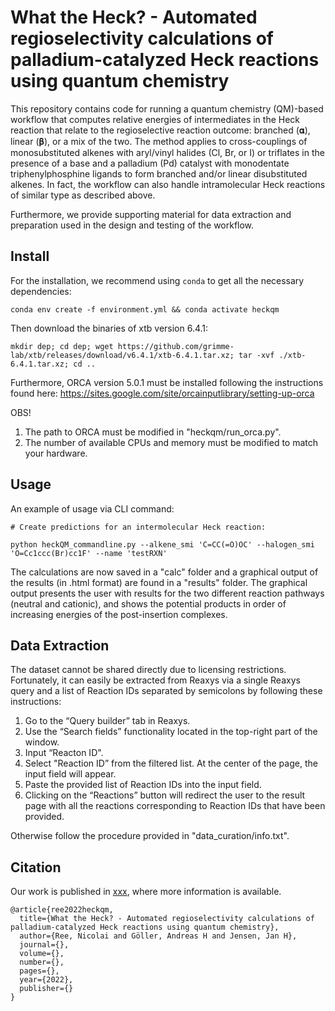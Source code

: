 # What the Heck? - Automated regioselectivity calculations of palladium-catalyzed Heck reactions using quantum chemistry

This repository contains code for running a quantum chemistry (QM)-based workflow that computes relative energies of intermediates in the Heck reaction that relate to the regioselective reaction outcome: branched (𝛂), linear (𝛃), or a mix of the two.
The method applies to cross-couplings of monosubstituted alkenes with aryl/vinyl halides (Cl, Br, or I) or triflates in the presence of a base and a palladium (Pd) catalyst with monodentate triphenylphosphine ligands to form branched and/or linear disubstituted alkenes.
In fact, the workflow can also handle intramolecular Heck reactions of similar type as described above.

Furthermore, we provide supporting material for data extraction and preparation used in the design and testing of the workflow.


## Install

For the installation, we recommend using `conda` to get all the necessary dependencies:

    conda env create -f environment.yml && conda activate heckqm


Then download the binaries of xtb version 6.4.1:

    mkdir dep; cd dep; wget https://github.com/grimme-lab/xtb/releases/download/v6.4.1/xtb-6.4.1.tar.xz; tar -xvf ./xtb-6.4.1.tar.xz; cd ..


Furthermore, ORCA version 5.0.1 must be installed following the instructions found here: https://sites.google.com/site/orcainputlibrary/setting-up-orca

OBS! 
  1) The path to ORCA must be modified in "heckqm/run_orca.py".
  2) The number of available CPUs and memory must be modified to match your hardware.


## Usage

An example of usage via CLI command:

    # Create predictions for an intermolecular Heck reaction:

    python heckQM_commandline.py --alkene_smi 'C=CC(=O)OC' --halogen_smi 'O=Cc1ccc(Br)cc1F' --name 'testRXN'
    

The calculations are now saved in a "calc" folder and a graphical output of the results (in .html format) are found in a "results" folder.
The graphical output presents the user with results for the two different reaction pathways (neutral and cationic), and shows the potential products in order of increasing energies of the post-insertion complexes.


## Data Extraction

The dataset cannot be shared directly due to licensing restrictions.
Fortunately, it can easily be extracted from Reaxys via a single Reaxys query and a list of Reaction IDs separated by semicolons by following these instructions:

  1. Go to the “Query builder” tab in Reaxys.
  2. Use the “Search fields” functionality located in the top-right part of the window.
  3. Input “Reacton ID".
  4. Select "Reaction ID” from the filtered list. At the center of the page, the input field will appear.
  5. Paste the provided list of Reaction IDs into the input field.
  6. Clicking on the “Reactions” button will redirect the user to the result page with all the reactions corresponding to Reaction IDs that have been provided.

Otherwise follow the procedure provided in "data_curation/info.txt".


## Citation 

Our work is published in [xxx](http://doi.org), where more information is available. 

```
@article{ree2022heckqm,
  title={What the Heck? - Automated regioselectivity calculations of palladium-catalyzed Heck reactions using quantum chemistry},
  author={Ree, Nicolai and Göller, Andreas H and Jensen, Jan H},
  journal={},
  volume={},
  number={},
  pages={},
  year={2022},
  publisher={}
}
```
